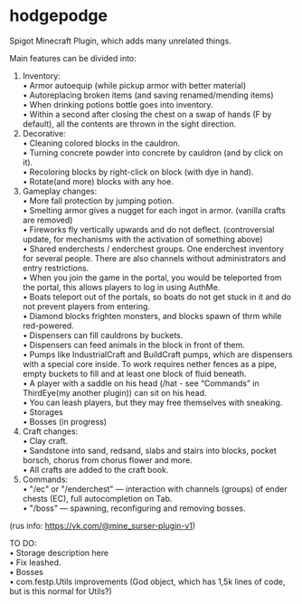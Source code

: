 # hodgepodge
Spigot Minecraft Plugin, which adds many unrelated things.

Main features can be divided into:

1) Inventory:  
  • Armor autoequip (while pickup armor with better material)  
  • Autoreplacing broken items (and saving renamed/mending items)  
  • When drinking potions bottle goes into inventory.  
  • Within a second after closing the chest on a swap of hands (F by default), all the contents are thrown in the sight direction.  
2) Decorative:  
  • Cleaning colored blocks in the cauldron.  
  • Turning concrete powder into concrete by cauldron (and by click on it).  
  • Recoloring blocks by right-click on block (with dye in hand).  
  • Rotate(and more) blocks with any hoe.  
3) Gameplay changes:  
  • More fall protection by jumping potion.  
  • Smelting armor gives a nugget for each ingot in armor. (vanilla crafts are removed)  
  • Fireworks fly vertically upwards and do not deflect. (controversial update, for mechanisms with the activation of something above)  
  • Shared enderchests / enderchest groups. One enderchest inventory for several people. There are also channels without administrators and entry restrictions.  
  • When you join the game in the portal, you would be teleported from the portal, this allows players to log in using AuthMe.  
  • Boats teleport out of the portals, so boats do not get stuck in it and do not prevent players from entering.  
  • Diamond blocks frighten monsters, and blocks spawn of thrm while red-powered.  
  • Dispensers can fill cauldrons by buckets.  
  • Dispensers can feed animals in the block in front of them.  
  • Pumps like IndustrialCraft and BuildCraft pumps, which are dispensers with a special core inside. To work requires nether fences as a pipe, empty buckets to fill and at least one block of fluid beneath.  
  • A player with a saddle on his head (/hat - see “Commands” in ThirdEye(my another plugin)) can sit on his head.  
  • You can leash players, but they may free themselves with sneaking.  
  • Storages  
  • Bosses (in progress)  
4) Craft changes:  
  • Clay craft.  
  • Sandstone into sand, redsand, slabs and stairs into blocks, pocket borsch, chorus from chorus flower and more.  
  • All crafts are added to the craft book.  
5) Commands:  
  • "/ec" or "/enderchest" — interaction with channels (groups) of ender chests (EC), full autocompletion on Tab.  
  • "/boss" — spawning, reconfiguring and removing bosses.  

(rus info: https://vk.com/@mine_surser-plugin-v1)

TO DO:  
  • Storage description here  
  • Fix leashed.  
  • Bosses  
  • com.festp.Utils improvements (God object, which has 1,5k lines of code, but is this normal for Utils?)  
